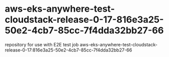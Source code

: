 # aws-eks-anywhere-test-cloudstack-release-0-17-816e3a25-50e2-4cb7-85cc-7f4dda32bb27-66
repository for use with E2E test job aws-eks-anywhere-test-cloudstack-release-0-17:816e3a25-50e2-4cb7-85cc-7f4dda32bb27-66
